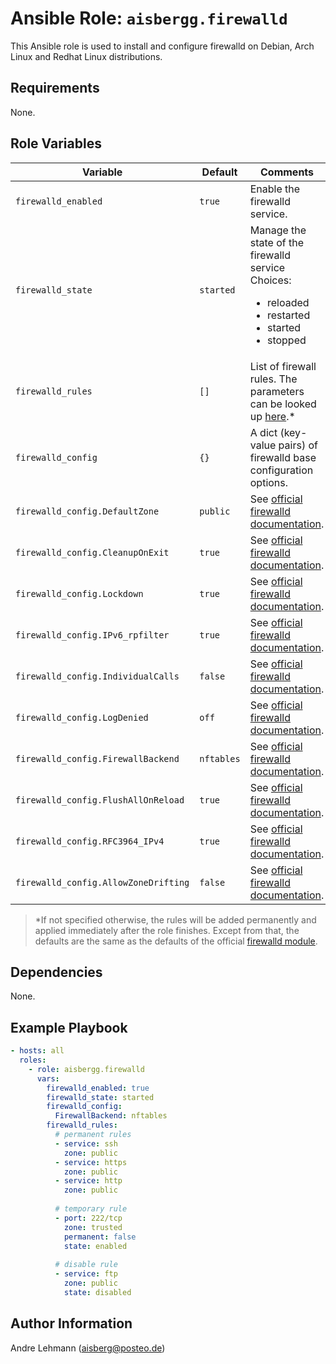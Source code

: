 # Ansible Role: `aisbergg.firewalld`

This Ansible role is used to install and configure firewalld on Debian, Arch Linux and Redhat Linux distributions.

## Requirements

None.

## Role Variables

| Variable |  Default | Comments |
|----------|----------|----------|
| `firewalld_enabled` | `true` | Enable the firewalld service. |
| `firewalld_state` | `started` | Manage the state of the firewalld service</br>Choices: <ul><li>reloaded</li><li>restarted</li><li>started</li><li>stopped</li></ul> |
| `firewalld_rules` | `[]` | List of firewall rules. The parameters can be looked up [here](https://docs.ansible.com/ansible/latest/modules/firewalld_module.html).* |
| `firewalld_config` | `{}` | A dict (key-value pairs) of firewalld base configuration options. |
| `firewalld_config.DefaultZone` | `public` | See [official firewalld documentation](https://firewalld.org/documentation/configuration/firewalld-conf.html). |
| `firewalld_config.CleanupOnExit` | `true` | See [official firewalld documentation](https://firewalld.org/documentation/configuration/firewalld-conf.html). |
| `firewalld_config.Lockdown` | `true` | See [official firewalld documentation](https://firewalld.org/documentation/configuration/firewalld-conf.html). |
| `firewalld_config.IPv6_rpfilter` | `true` | See [official firewalld documentation](https://firewalld.org/documentation/configuration/firewalld-conf.html). |
| `firewalld_config.IndividualCalls` | `false` | See [official firewalld documentation](https://firewalld.org/documentation/configuration/firewalld-conf.html). |
| `firewalld_config.LogDenied` | `off` | See [official firewalld documentation](https://firewalld.org/documentation/configuration/firewalld-conf.html). |
| `firewalld_config.FirewallBackend` | `nftables` | See [official firewalld documentation](https://firewalld.org/documentation/configuration/firewalld-conf.html). |
| `firewalld_config.FlushAllOnReload` | `true` | See [official firewalld documentation](https://firewalld.org/documentation/configuration/firewalld-conf.html). |
| `firewalld_config.RFC3964_IPv4` | `true` | See [official firewalld documentation](https://firewalld.org/documentation/configuration/firewalld-conf.html). |
| `firewalld_config.AllowZoneDrifting` | `false` | See [official firewalld documentation](https://firewalld.org/documentation/configuration/firewalld-conf.html). |

> *If not specified otherwise, the rules will be added permanently and applied immediately after the role finishes. Except from that, the defaults are the same as the defaults of the official [firewalld module](https://docs.ansible.com/ansible/latest/modules/firewalld_module.html).

## Dependencies

None.

## Example Playbook

```yaml
- hosts: all
  roles:
    - role: aisbergg.firewalld
      vars:
        firewalld_enabled: true
        firewalld_state: started
        firewalld_config:
          FirewallBackend: nftables
        firewalld_rules:
          # permanent rules
          - service: ssh
            zone: public
          - service: https
            zone: public
          - service: http
            zone: public
          
          # temporary rule
          - port: 222/tcp
            zone: trusted
            permanent: false
            state: enabled
          
          # disable rule
          - service: ftp
            zone: public
            state: disabled
```

## Author Information

Andre Lehmann (aisberg@posteo.de)
